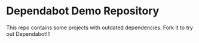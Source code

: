 # Dependabot Demo Repository

This repo contains some projects with outdated dependencies. Fork it to try out
Dependabot!!!
